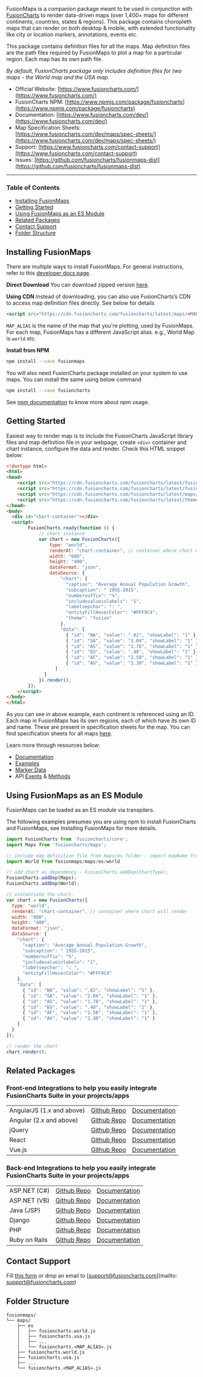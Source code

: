 FusionMaps is a companion package meant to be used in conjunction with [FusionCharts](https://www.npmjs.com/package/fusioncharts) to render data-driven maps  (over 1,400+ maps for different continents, countries, states & regions). This package contains choropleth maps that can render on both desktop & mobile, with extended functionality like city or location markers, annotations, events etc.

This package contains definition files for all the maps. Map definition files are the path files required by FusionMaps to plot a map for a particular region. Each map has its own path file.

_By default, FusionCharts package only includes definition files for two maps - the World map and the USA map._

-   Official Website: [https://www.fusioncharts.com/](https://www.fusioncharts.com/)
-   FusionCharts NPM: [https://www.npmjs.com/package/fusioncharts](https://www.npmjs.com/package/fusioncharts)
-   Documentation: [https://www.fusioncharts.com/dev/](https://www.fusioncharts.com/dev/)
-   Map Specification Sheets: [https://www.fusioncharts.com/dev/maps/spec-sheets/](https://www.fusioncharts.com/dev/maps/spec-sheets/)
-   Support: [https://www.fusioncharts.com/contact-support](https://www.fusioncharts.com/contact-support)
-   Issues: [https://github.com/fusioncharts/fusionmaps-dist](https://github.com/fusioncharts/fusionmaps-dist)

---
### Table of Contents
-   [Installing FusionMaps](#installing-fusionmaps)
-   [Getting Started](#getting-started)
-   [Using FusionMaps as an ES Module](#using-fusionmaps-as-an-es-module)
-   [Related Packages](#related-packages)
-   [Contact Support](#contact-support)
-   [Folder Structure](#folder-structure)


## Installing FusionMaps
There are multiple ways to install FusionMaps. For general instructions, refer to this [developer docs page](https://www.fusioncharts.com/dev/map-guide/setup).

**Direct Download**
You can download zipped version [here](https://www.fusioncharts.com/download/map-definition-files).

**Using CDN**
Instead of downloading, you can also use FusionCharts’s CDN to access map definition files directly. See below for details

```html
<script src="https://cdn.fusioncharts.com/fusioncharts/latest/maps/<MAP_ALIAS>.js"></script>
```
`MAP_ALIAS` is the name of the map that you're plotting, used by FusionMaps. For each map, FusionMaps has a different JavaScript alias. e.g., World Map is `world` etc.

**Install from NPM**
```bash
npm install --save fusionmaps
```
You will also need FusionCharts package installed on your system to use maps. You can install the same using below command
```bash
npm install --save fusioncharts
```
See [npm documentation](https://docs.npmjs.com/) to know more about npm usage.


## Getting Started
Easiest way to render map is to include the FusionCharts JavaScript library files and map definition file in your webpage, create `<div>` container and chart instance, configure the data and render. Check this HTML snippet below:
```html
<!doctype html>
<html>
<head>
    <script src="https://cdn.fusioncharts.com/fusioncharts/latest/fusioncharts.js"></script>
    <script src="https://cdn.fusioncharts.com/fusioncharts/latest/fusioncharts.maps.js"></script>
    <script src="https://cdn.fusioncharts.com/fusioncharts/latest/maps/fusioncharts.world.js"></script>
    <script src="https://cdn.fusioncharts.com/fusioncharts/latest/themes/fusioncharts.theme.fusion.js"></script>
</head>
<body>
  <div id="chart-container"></div>
  <script>
        FusionCharts.ready(function () {
            // chart instance
            var chart = new FusionCharts({
                type: "world",
                renderAt: "chart-container", // container where chart will render
                width: "600",
                height: "400",
                dataFormat: "json",
                dataSource: {
                    "chart": {
                      "caption": "Average Annual Population Growth",
                      "subcaption": " 1955-2015",
                      "numbersuffix": "%",
                      "includevalueinlabels": "1",
                      "labelsepchar": ": ",
                      "entityFillHoverColor": "#FFF9C4",
                      "theme": "fusion"
                    },
                    "data": [
                      { "id": "NA", "value": ".82", "showLabel": "1" },
                      { "id": "SA", "value": "2.04", "showLabel": "1" },
                      { "id": "AS", "value": "1.78", "showLabel": "1" },
                      { "id": "EU", "value": ".40", "showLabel": "1" },
                      { "id": "AF", "value": "2.58", "showLabel": "1" },
                      { "id": "AU", "value": "1.30", "showLabel": "1" }
                  ]
              }
            }).render();
        });
    </script>
</body>
</html>
```
As you can see in above example, each continent is referenced using an ID. Each map in FusionMaps has its own regions, each of which have its own ID and name. These are present in specification sheets for the map. You can find specification sheets for all maps [here](https://www.fusioncharts.com/dev/maps/spec-sheets/).

Learn more through resources below:
-   [Documentation](https://www.fusioncharts.com/dev/map-guide/simple-data-driven-maps)
-   [Examples](https://www.fusioncharts.com/explore/chart-gallery?product=fusionmaps)
-   [Marker Data](https://www.fusioncharts.com/dev/maps/marker-data/)
-   API [Events](https://www.fusioncharts.com/dev/api/fusioncharts/fusioncharts-events) & [Methods](https://www.fusioncharts.com/dev/api/fusioncharts/fusioncharts-methods)


## Using FusionMaps as an ES Module
FusionMaps can be loaded as an ES module via transpilers. 

The following examples presumes you are using npm to install FusionCharts and FusionMaps, see Installing FusionMaps for more details.
```javascript
import FusionCharts from 'fusioncharts/core';
import Maps from 'fusioncharts/maps';

// include map definition file from maps/es folder - import mapName from fusionmaps/maps/es/<MAP_ALIAS>
import World from fusionmaps/maps/es/world

// add chart as dependency - FusionCharts.addDep(ChartType);
FusionCharts.addDep(Maps);
FusionCharts.addDep(World);

// instantiate the chart.
var chart = new FusionCharts({
  type: "world",
  renderAt: "chart-container", // container where chart will render
  width: "600",
  height: "400",
  dataFormat: "json",
  dataSource: {
    "chart": {
      "caption": "Average Annual Population Growth",
      "subcaption": " 1955-2015",
      "numbersuffix": "%",
      "includevalueinlabels": "1",
      "labelsepchar": ": ",
      "entityFillHoverColor": "#FFF9C4"
    },
    "data": [
      { "id": "NA", "value": ".82", "showLabel": "1" },
      { "id": "SA", "value": "2.04", "showLabel": "1" },
      { "id": "AS", "value": "1.78", "showLabel": "1" },
      { "id": "EU", "value": ".40", "showLabel": "1" },
      { "id": "AF", "value": "2.58", "showLabel": "1" },
      { "id": "AU", "value": "1.30", "showLabel": "1" }
    ]
  }
});

// render the chart
chart.render();
```


## Related Packages
### Front-end Integrations to help you easily integrate FusionCharts Suite in your projects/apps

| | | |
|:----------------|:---------------|:---------|
|AngularJS (1.x and above)|[Github Repo](https://github.com/fusioncharts/angularjs-fusioncharts)|[Documentation](https://www.fusioncharts.com/dev/getting-started/angular/angularjs/your-first-chart-using-angularjs)|
|Angular (2.x and above)|[Github Repo](https://github.com/fusioncharts/angular-fusioncharts)|[Documentation](https://www.fusioncharts.com/dev/getting-started/angular/angular/your-first-chart-using-angular)|
|jQuery|[Github Repo](https://github.com/fusioncharts/fusioncharts-jquery-plugin)|[Documentation](https://www.fusioncharts.com/dev/getting-started/jquery/your-first-chart-using-jquery)|
|React|[Github Repo](https://github.com/fusioncharts/react-fusioncharts-component)|[Documentation](https://www.fusioncharts.com/dev/getting-started/react/your-first-chart-using-react)|
|Vue.js|[Github Repo](https://github.com/fusioncharts/vue-fusioncharts)|[Documentation](https://www.fusioncharts.com/dev/getting-started/vue/your-first-chart-using-vuejs)|

### Back-end Integrations to help you easily integrate FusionCharts Suite in your projects/apps
| | | |
|:----------------|:---------------|:---------|
|ASP.NET (C#)|[Github Repo](https://github.com/fusioncharts/asp-net-wrapper)|[Documentation](https://www.fusioncharts.com/dev/getting-started/aspnet/your-first-chart-using-aspnet)|
|ASP.NET (VB)|[Github Repo](https://github.com/fusioncharts/vb-net-wrapper)|[Documentation](https://www.fusioncharts.com/dev/getting-started/aspnet/your-first-chart-using-aspnet)|
|Java (JSP)|[Github Repo](https://github.com/fusioncharts/jsp-wrapper)|[Documentation](https://www.fusioncharts.com/dev/getting-started/java/your-first-chart-using-java)|
|Django|[Github Repo](https://github.com/fusioncharts/django-wrapper)|[Documentation](https://www.fusioncharts.com/dev/getting-started/django/your-first-chart-using-django)|
|PHP|[Github Repo](https://github.com/fusioncharts/php-wrapper)|[Documentation](https://www.fusioncharts.com/dev/getting-started/php/your-first-chart-using-php)|
|Ruby on Rails|[Github Repo](https://github.com/fusioncharts/rails-wrapper)|[Documentation](https://www.fusioncharts.com/dev/getting-started/ruby-on-rails/your-first-chart-using-ruby-on-rails)|


## Contact Support
Fill [this form](https://www.fusioncharts.com/contact-support) or drop an email to [support@fusioncharts.com](mailto: support@fusioncharts.com)


## Folder Structure
```
fusionmaps/
└── maps/
    ├── es
    │   ├── fusioncharts.world.js
    │   ├── fusioncharts.usa.js
    │   ├── ...
    │   └── fusioncharts.<MAP_ALIAS>.js
    ├── fusioncharts.world.js
    ├── fusioncharts.usa.js
    ├── ...
    └── fusioncharts.<MAP_ALIAS>.js
```
